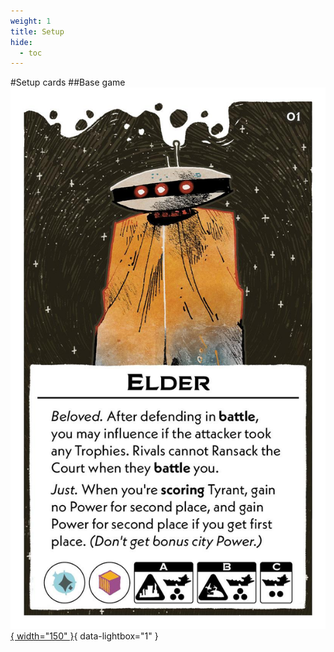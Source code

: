 ```yaml
---
weight: 1
title: Setup
hide:
  - toc
---
```

#Setup cards
##Base game
[![Elder](0/b/piece_0_0.jpg){ width="150" }](0/b/piece_0_0.jpg){ data-lightbox="1" } 
